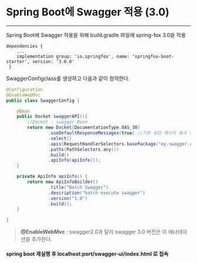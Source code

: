 # Spring Boot에 Swagger 적용 (3.0)

---



Spring Boot에 Swagger 적용을 위해 build.gradle 파일에 spring-fox 3.0을 적용

```
dependencies {
    ...
    implementation group: 'io.springfox', name: 'springfox-boot-starter', version: '3.0.0'
 }
```



SwaggerConfigclass를 생성하고 다음과 같이 정의한다.

```java
@Configuration
@EnableWebMvc
public class SwaggerConfig {

    @Bean
    public Docket swaggerAPI(){
        //Docket : swagger Bean
        return new Docket(DocumentationType.OAS_30)
                .useDefaultResponseMessages(true) //기본 응답 메시지 표시 여부
                .select()
                .apis(RequestHandlerSelectors.basePackage("my.swagger.controller")) //swagger 탐색 대상 패키지
                .paths(PathSelectors.any())
                .build()
                .apiInfo(apiInfo());
    }

    private ApiInfo apiInfo() {
        return new ApiInfoBuilder()
                .title("Batch Swagger") 
                .description("batch execute swagger")
                .version("1.0")
                .build();
    }

}
```

> **@EnableWebMvc** : swagger2.0과 달리 swagger 3.0 버전은 이 에너테이션을 추가한다.

 


#### spring boot 재실행 후 localhost:port/swagger-ui/index.html 로 접속

 



 